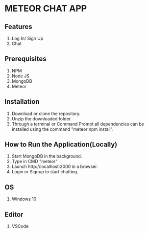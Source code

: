 # METEOR CHAT APP

## Features

  1. Log In/ Sign Up
  2. Chat


## Prerequisites

  1. NPM
  2. Node JS
  3. MongoDB
  4. Meteor

## Installation

  1. Download or clone the repository.
  2. Unzip the downloaded folder.
  3. Through a terminal or Command Prompt all dependencies can be installed using the command "meteor npm install".

## How to Run the Application(Locally)

  1. Start MongoDB in the background.
  2. Type in CMD "meteor"
  3. Launch http://localhost:3000 in a browser.
  4. Login or Signup to start chatting.

## OS

  1. Windows 10

## Editor
  
  1. VSCode
